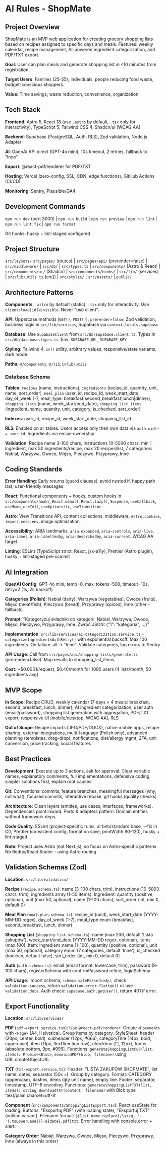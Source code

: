 # AI Rules - ShopMate

## Project Overview

ShopMate is an MVP web application for creating grocery shopping lists based on recipes assigned to specific days and meals. Features: weekly calendar, recipe management, AI-powered ingredient categorization, and PDF/TXT export.

**Goal**: User can plan meals and generate shopping list in <10 minutes from registration.

**Target Users**: Families (25-55), individuals, people reducing food waste, budget-conscious shoppers.

**Value**: Time savings, waste reduction, convenience, organization.


## Tech Stack

**Frontend**: Astro 5, React 18 (use `.astro` by default, `.tsx` only for interactivity), TypeScript 5, Tailwind CSS 4, Shadcn/ui (WCAG AA)

**Backend**: Supabase (PostgreSQL, Auth, RLS), Zod validation, Node.js Adapter

**AI**: OpenAI API direct (GPT-4o mini), 10s timeout, 2 retries, fallback to "Inne"

**Export**: @react-pdf/renderer for PDF/TXT

**Hosting**: Vercel (zero-config, SSL, CDN, edge functions), GitHub Actions (CI/CD)

**Monitoring**: Sentry, Plausible/GA4


## Development Commands

`npm run dev` (port 3000) | `npm run build` | `npm run preview` | `npm run lint` | `npm run lint:fix` | `npm run format`

Git hooks: husky + lint-staged configured

## Project Structure

`src/layouts/` `src/pages/` (routes) | `src/pages/api/` (prerender=false) | `src/middleware/` | `src/db/` | `src/types.ts` | `src/components/` (Astro & React) | `src/components/ui/` (Shadcn) | `src/components/hooks/` | `src/lib/` (services) | `src/lib/utils.ts` (cn()) | `src/styles/` | `src/assets/` | `public/`
## Architecture Patterns

**Components**: `.astro` by default (static), `.tsx` only for interactivity. Use `client:load|idle|visible`. Never "use client".

**API**: Uppercase methods (`GET()`, `POST()`), `prerender=false`, Zod validation, business logic in `src/lib/services`, Supabase via `context.locals.supabase`

**Database**: Use `SupabaseClient` from `src/db/supabase.client.ts`. Types in `src/db/database.types.ts`. Env: `SUPABASE_URL`, `SUPABASE_KEY`

**Styling**: Tailwind 4, `cn()` utility, arbitrary values, responsive/state variants, dark mode

**Paths**: `@/components`, `@/lib`, `@/lib/utils`

### Database Schema

**Tables**: `recipes` (name, instructions), `ingredients` (recipe_id, quantity, unit, name, sort_order), `meal_plan` (user_id, recipe_id, week_start_date, day_of_week 1-7, meal_type: breakfast|second_breakfast|lunch|dinner), `shopping_lists` (name, week_start/end_date), `shopping_list_items` (ingredient_name, quantity, unit, category, is_checked, sort_order)

**Indexes**: user_id, recipe_id, week_start_date, shopping_list_id

**RLS**: Enabled on all tables. Users access only their own data via `auth.uid() = user_id`. Ingredients via recipe ownership.

**Validation**: Recipe name 3-100 chars, instructions 10-5000 chars, min 1 ingredient, max 50 ingredients/recipe, max 20 recipes/list, 7 categories: Nabiał, Warzywa, Owoce, Mięso, Pieczywo, Przyprawy, Inne

## Coding Standards

**Error Handling**: Early returns (guard clauses), avoid nested if, happy path last, user-friendly messages

**React**: Functional components + hooks, custom hooks in `src/components/hooks`, `React.memo()`, `React.lazy()`, `Suspense`, `useCallback`, `useMemo`, `useId()`, `useOptimistic`, `useTransition`

**Astro**: View Transitions API, content collections, middleware, `Astro.cookies`, `import.meta.env`, image optimization

**Accessibility**: ARIA landmarks, `aria-expanded`, `aria-controls`, `aria-live`, `aria-label`, `aria-labelledby`, `aria-describedby`, `aria-current`. WCAG AA target.

**Linting**: ESLint (TypeScript strict, React, jsx-a11y), Prettier (Astro plugin), husky + lint-staged pre-commit

## AI Integration

**OpenAI Config**: GPT-4o mini, temp=0, max_tokens=500, timeout=10s, retry=2 (1s, 2s backoff)

**Categories (Polish)**: Nabiał (dairy), Warzywa (vegetables), Owoce (fruits), Mięso (meat/fish), Pieczywo (bread), Przyprawy (spices), Inne (other - fallback)

**Prompt**: "Kategoryzuj składniki do kategorii: Nabiał, Warzywa, Owoce, Mięso, Pieczywo, Przyprawy, Inne. Zwróć JSON: {\"1\": \"kategoria\", ...}"

**Implementation**: `src/lib/services/ai-categorization.service.ts` - `categorizeIngredientsWithRetry()` with exponential backoff. Max 100 ingredients. On failure: all → "Inne". Validate categories, log errors to Sentry.

**API Usage**: Call from `src/pages/api/shopping-lists/generate.ts` (prerender=false). Map results to shopping_list_items.

**Cost**: ~$0.0001/request, $0.40/month for 1000 users (4 lists/month, 50 ingredients avg)

## MVP Scope

**In Scope**: Recipe CRUD, weekly calendar (7 days × 4 meals: breakfast, second_breakfast, lunch, dinner), AI ingredient categorization, user auth (email/password), shopping list generation with aggregation, PDF/TXT export, responsive UI (mobile/desktop, WCAG AA), RLS

**Out of Scope**: Recipe imports (JPG/PDF/DOCX), native mobile apps, recipe sharing, external integrations, multi-language (Polish only), advanced planning (templates, drag-drop), notifications, diet/allergy mgmt, 2FA, unit conversion, price tracking, social features


## Best Practices

**Development**: Execute up to 3 actions, ask for approval. Clear variable names, explanatory comments, full implementations, defensive coding, simpler solutions first, explain root causes.

**Git**: Conventional commits, feature branches, meaningful messages (why, not what), focused commits, interactive rebase, git hooks (quality checks)

**Architecture**: Clean layers (entities, use cases, interfaces, frameworks). Dependencies point inward. Ports & adapters pattern. Domain entities without framework deps.

**Code Quality**: ESLint (project-specific rules, airbnb/standard base, --fix in CI), Prettier (consistent config, format on save, printWidth 80-120), husky + lint-staged

**Note**: Project uses Astro (not Next.js), so focus on Astro-specific patterns. No Redux/React Router - using Astro routing.

## Validation Schemas (Zod)

**Location**: `src/lib/validation/`

**Recipe** (`recipe.schema.ts`): name (3-100 chars, trim), instructions (10-5000 chars, trim), ingredients array (1-50 items). Ingredient: quantity (positive, optional), unit (max 50, optional), name (1-100 chars), sort_order (int, min 0, default 0)

**Meal Plan** (`meal-plan.schema.ts`): recipe_id (uuid), week_start_date (YYYY-MM-DD regex), day_of_week (1-7), meal_type enum (breakfast, second_breakfast, lunch, dinner)

**Shopping List** (`shopping-list.schema.ts`): name (max 200, default 'Lista zakupów'), week_start/end_date (YYYY-MM-DD regex, optional), items (max 100). Item: ingredient_name (1-100), quantity (positive, optional), unit (max 50, optional), category enum (7 categories, default 'Inne'), is_checked (boolean, default false), sort_order (int, min 0, default 0)

**Auth** (`auth.schema.ts`): email (email format, lowercase, trim), password (8-100 chars), registerSchema with confirmPassword refine, loginSchema

**API Usage**: Import schema, `schema.safeParse(body)`, check `validation.success`, return `validation.error.flatten()` or use `validation.data`. Auth check: `supabase.auth.getUser()`, return 401 if error.

## Export Functionality

**Location**: `src/lib/services/`

**PDF** (`pdf-export.service.tsx`): Use `@react-pdf/renderer`. Create `<Document>` with `<Page>` (A4, Helvetica). Group items by category. StyleSheet: header (20px, center, bold), subheader (12px, #666), categoryTitle (14px, bold, uppercase), item (11px, flexDirection row), checkbox (☐, 12px), footer (absolute bottom, 9px, #999). Functions: `generateShoppingListPDF(list, items): Promise<Blob>`, `downloadPDF(blob, filename)` using URL.createObjectURL

**TXT** (`txt-export.service.ts`): Header: "LISTA ZAKUPÓW SHOPMATE", list name, dates, separator (50x =). Group by category. Format: CATEGORY (uppercase), dashes, items (qty unit name), empty line. Footer: separator, timestamp. UTF-8 encoding. Functions: `generateShoppingListTXT(list, items): string`, `downloadTXT(content, filename)` with Blob type 'text/plain;charset=utf-8'

**Component** (`src/components/ShoppingListExport.tsx`): React useState for loading. Buttons: "Eksportuj PDF" (with loading state), "Eksportuj TXT" (outline variant). Filename format: `${list.name.replace(/\s+/g, '-').toLowerCase()}-${date}.pdf|txt`. Error handling with console.error + alert.

**Category Order**: Nabiał, Warzywa, Owoce, Mięso, Pieczywo, Przyprawy, Inne (always in this order)

